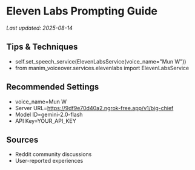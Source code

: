# Eleven Labs Prompting Guide

*Last updated: 2025-08-14*

## Tips & Techniques

- self.set_speech_service(ElevenLabsService(voice_name="Mun W"))
- from manim_voiceover.services.elevenlabs import ElevenLabsService

## Recommended Settings

- voice_name=Mun W
- Server URL=https://9df9e70d40a2.ngrok-free.app/v1/big-chief
- Model ID=gemini-2.0-flash
- API Key=YOUR_API_KEY

## Sources

- Reddit community discussions
- User-reported experiences

